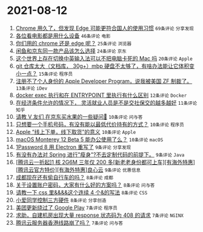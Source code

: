 # 2021-08-12

1. [Chrome 用久了，但发现 Edge 可能更符合国人的使用习惯](https://www.v2ex.com/t/795225) `69条评论` `分享发现`
1. [各位看电影都是用什么设备](https://www.v2ex.com/t/795228) `46条评论` `电影`
1. [你们用的 chrome 还是 edge 呢？](https://www.v2ex.com/t/795245) `25条评论` `浏览器`
1. [闲鱼和京东同一款产品该怎么选择](https://www.v2ex.com/t/795283) `24条评论` `京东`
1. [这个世界上存在切换中英输入法可以不把电脑卡死的 Mac 吗](https://www.v2ex.com/t/795259) `20条评论` `Apple`
1. [git 仓库太大（文档库， 30g+）mbp 硬盘不太够了，有啥办法能让它体积变小一点？](https://www.v2ex.com/t/795284) `15条评论` `程序员`
1. [注册不了个人身份的 Apple Developer Program，说我被美国 ZF 制裁了。](https://www.v2ex.com/t/795278) `13条评论` `iDev`
1. [docker exec 执行和在 ENTRYPOINT 里执行有什么区别](https://www.v2ex.com/t/795232) `12条评论` `Docker`
1. [在经济条件允许的情况下， 灵活就业人员是不是交社保交的越多越好](https://www.v2ex.com/t/795237) `11条评论` `知乎`
1. [请教 V 友们 在京东买水果的一些疑问🙏](https://www.v2ex.com/t/795274) `10条评论` `问与答`
1. [只想要一个手机号码，有没有能以最低代价持有的方式？](https://www.v2ex.com/t/795272) `10条评论` `程序员`
1. [Apple “线上下单，线下取货”的意义](https://www.v2ex.com/t/795271) `10条评论` `Apple`
1. [macOS Monterey 12 Beta 5 能办公使用了么？](https://www.v2ex.com/t/795246) `10条评论` `macOS`
1. [1Password 8 用 Electron 重写了](https://www.v2ex.com/t/795282) `9条评论` `分享发现`
1. [有没有办法对 Spring 进行"瘦身"?不去定制代码的前提下。](https://www.v2ex.com/t/795275) `9条评论` `Java`
1. [[腾讯云一折起]1 核 2G6M 三年仅 200 多[新老老身份都可上车][有海外特惠][腾讯云官方特价][有海外特惠]良心云](https://www.v2ex.com/t/795268) `9条评论` `优惠信息`
1. [成都现在还有偷自行车的吗？](https://www.v2ex.com/t/795295) `8条评论` `成都`
1. [关于设置账户密码，大家有什么好的方案吗？](https://www.v2ex.com/t/795287) `8条评论` `问与答`
1. [请教一下 css 里&&&&这个连续 4 个&的写法](https://www.v2ex.com/t/795265) `8条评论` `CSS`
1. [小爱同学控制三方硬件](https://www.v2ex.com/t/795240) `8条评论` `分享创造`
1. [美团更新绕过了 Google Play](https://www.v2ex.com/t/795247) `7条评论` `程序员`
1. [求助，自建机房出现大量 response 状态码为 408 的请求](https://www.v2ex.com/t/795244) `7条评论` `NGINX`
1. [腾讯云服务器香港线路崩了吗？](https://www.v2ex.com/t/795227) `7条评论` `问与答`
